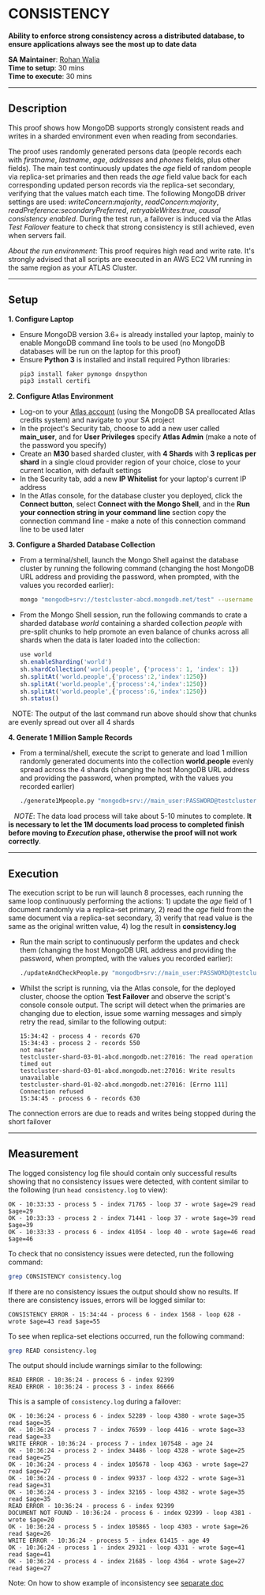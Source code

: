 # CONSISTENCY

__Ability to enforce strong consistency across a distributed database, to ensure applications always see the most up to date data__

__SA Maintainer__: [Rohan Walia](mailto:rohan.walia@mongodb.com) <br/>
__Time to setup__: 30 mins <br/>
__Time to execute__: 30 mins <br/>


---
## Description

This proof shows how MongoDB supports strongly consistent reads and writes in a sharded environment even when reading from secondaries.

The proof uses randomly generated persons data (people records each with _firstname_, _lastname_, _age_, _addresses_ and _phones_ fields, plus other fields). The main test continuously updates the _age_ field of random people via replica-set primaries and then reads the _age_ field value back for each corresponding updated person records via the replica-set secondary, verifying that the values match each time. The following MongoDB driver settings are used: _writeConcern:majority_, _readConcern:majority_, _readPreference:secondaryPreferred_, _retryableWrites:true_, _causal consistency enabled_. During the test run, a failover is induced via the Atlas _Test Failover_ feature to check that strong consistency is still achieved, even when servers fail.

 _About the run environment_: This proof requires high read and write rate. It's strongly advised that all scripts are executed in an AWS EC2 VM running in the same region as your ATLAS Cluster.

---
## Setup
__1. Configure Laptop__
* Ensure MongoDB version 3.6+ is already installed your laptop, mainly to enable MongoDB command line tools to be used (no MongoDB databases will be run on the laptop for this proof)
* Ensure __Python 3__ is installed and install required Python libraries:
  ```bash
  pip3 install faker pymongo dnspython
  pip3 install certifi
  ```

__2. Configure Atlas Environment__
* Log-on to your [Atlas account](http://cloud.mongodb.com) (using the MongoDB SA preallocated Atlas credits system) and navigate to your SA project
* In the project's Security tab, choose to add a new user called __main_user__, and for __User Privileges__ specify __Atlas Admin__ (make a note of the password you specify)
* Create an __M30__ based sharded cluster, with __4 Shards__ with __3 replicas per shard__ in a single cloud provider region of your choice, close to your current location, with default settings
* In the Security tab, add a new __IP Whitelist__ for your laptop's current IP address
* In the Atlas console, for the database cluster you deployed, click the __Connect button__, select __Connect with the Mongo Shell__, and in the __Run your connection string in your command line__ section copy the connection command line - make a note of this connection command line to be used later

__3. Configure a Sharded Database Collection__
* From a terminal/shell, launch the Mongo Shell against the database cluster by running the following command (changing the host MongoDB URL address and providing the password, when prompted, with the values you recorded earlier):
  ```bash
  mongo "mongodb+srv://testcluster-abcd.mongodb.net/test" --username main_user
  ```
* From the Mongo Shell session, run the following commands to crate a sharded database _world_ containing a sharded collection _people_ with pre-split chunks to help promote an even balance of chunks across all shards when the data is later loaded into the collection:
  ```js
  use world
  sh.enableSharding('world')
  sh.shardCollection('world.people', {'process': 1, 'index': 1})
  sh.splitAt('world.people',{'process':2,'index':1250})
  sh.splitAt('world.people',{'process':4,'index':1250})
  sh.splitAt('world.people',{'process':6,'index':1250})
  sh.status()
  ```
&nbsp;&nbsp;NOTE: The output of the last command run above should show that chunks are evenly spread out over all 4 shards

__4. Generate 1 Million Sample Records__
* From a terminal/shell, execute the script to generate and load 1 million randomly generated documents into the collection __world.people__ evenly spread across the 4 shards (changing the host MongoDB URL address and providing the password, when prompted, with the values you recorded earlier)
  ```bash
  ./generate1Mpeople.py "mongodb+srv://main_user:PASSWORD@testcluster-abcd.mongodb.net/test?retryWrites=true"
  ```

&nbsp;&nbsp; _NOTE_: The data load process will take about 5-10 minutes to complete. __It is necessary to let the 1M documents load process to completed finish before moving to _Execution_ phase, otherwise the proof will not work correctly__.


---
## Execution
The execution script to be run will launch 8 processes, each running the same loop continuously performing the actions: 1) update the _age_ field of 1 document randomly via a replica-set primary, 2) read the _age_ field from the same document via a replica-set secondary, 3) verify that read value is the same as the original written value, 4) log the result in __consistency.log__

* Run the main script to continuously perform the updates and check them (changing the host MongoDB URL address and providing the password, when prompted, with the values you recorded earlier):
  ```bash
  ./updateAndCheckPeople.py "mongodb+srv://main_user:PASSWORD@testcluster-abcd.mongodb.net/test?retryWrites=true"
  ```
 
* Whilst the script is running, via the Atlas console, for the deployed cluster, choose the option __Test Failover__ and observe the script's console console output. The script will detect when the primaries are changing due to election, issue some warning messages and simply retry the read, similar to the following output:
  ```
  15:34:42 - process 4 - records 670
  15:34:43 - process 2 - records 550
  not master
  testcluster-shard-03-01-abcd.mongodb.net:27016: The read operation timed out
  testcluster-shard-03-01-abcd.mongodb.net:27016: Write results unavailable
  testcluster-shard-01-02-abcd.mongodb.net:27016: [Errno 111] Connection refused
  15:34:45 - process 6 - records 630
  ```

The connection errors are due to reads and writes being stopped during the short failover


---
## Measurement

The logged consistency log file should contain only successful results showing that no consistency issues were detected, with content similar to the following (run `head consistency.log` to view):
  ```
  OK - 10:33:33 - process 5 - index 71765 - loop 37 - wrote $age=29 read $age=29
  OK - 10:33:33 - process 2 - index 71441 - loop 37 - wrote $age=39 read $age=39
  OK - 10:33:33 - process 6 - index 41054 - loop 40 - wrote $age=46 read $age=46
  ```

To check that no consistency issues were detected, run the following command:
  ```bash
  grep CONSISTENCY consistency.log 
  ```

If there are no consistency issues the output should show no results. If there are consistency issues, errors will be logged similar to:
  ```
  CONSISTENCY ERROR - 15:34:44 - process 6 - index 1568 - loop 628 - wrote $age=43 read $age=55
  ```

To see when replica-set elections occurred, run the following command:
  ```bash
  grep READ consistency.log 
  ```

The output should include warnings similar to the following:
  ```
  READ ERROR - 10:36:24 - process 6 - index 92399
  READ ERROR - 10:36:24 - process 3 - index 86666
  ```

This is a sample of `consistency.log` during a failover:
  ```
  OK - 10:36:24 - process 6 - index 52289 - loop 4380 - wrote $age=35 read $age=35
  OK - 10:36:24 - process 7 - index 76599 - loop 4416 - wrote $age=33 read $age=33
  WRITE ERROR - 10:36:24 - process 7 - index 107548 - age 24
  OK - 10:36:24 - process 2 - index 34486 - loop 4328 - wrote $age=25 read $age=25
  OK - 10:36:24 - process 4 - index 105678 - loop 4363 - wrote $age=27 read $age=27
  OK - 10:36:24 - process 0 - index 99337 - loop 4322 - wrote $age=31 read $age=31
  OK - 10:36:24 - process 3 - index 32165 - loop 4382 - wrote $age=35 read $age=35
  READ ERROR - 10:36:24 - process 6 - index 92399
  DOCUMENT NOT FOUND - 10:36:24 - process 6 - index 92399 - loop 4381 - wrote $age=20
  OK - 10:36:24 - process 5 - index 105865 - loop 4303 - wrote $age=26 read $age=26
  WRITE ERROR - 10:36:24 - process 5 - index 61415 - age 49
  OK - 10:36:24 - process 1 - index 29321 - loop 4331 - wrote $age=41 read $age=41
  OK - 10:36:24 - process 4 - index 21685 - loop 4364 - wrote $age=27 read $age=27
  ```

Note: On how to show example of inconsistency see [separate doc](show_inconsistency.md)

